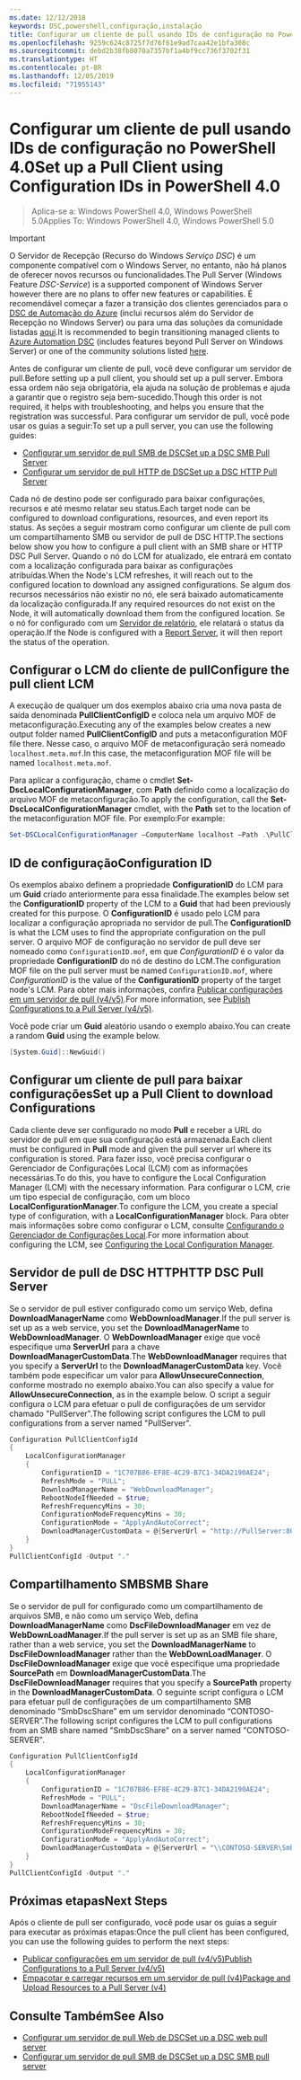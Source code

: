 ```yaml
---
ms.date: 12/12/2018
keywords: DSC,powershell,configuração,instalação
title: Configurar um cliente de pull usando IDs de configuração no PowerShell 4.0
ms.openlocfilehash: 9259c624c8725f7d76f61e9ad7caa42e1bfa308c
ms.sourcegitcommit: debd2b38fb8070a7357bf1a4bf9cc736f3702f31
ms.translationtype: HT
ms.contentlocale: pt-BR
ms.lasthandoff: 12/05/2019
ms.locfileid: "71955143"
---
```

# <a name="set-up-a-pull-client-using-configuration-ids-in-powershell-40"></a><span data-ttu-id="c19cf-103">Configurar um cliente de pull usando IDs de configuração no PowerShell 4.0</span><span class="sxs-lookup"><span data-stu-id="c19cf-103">Set up a Pull Client using Configuration IDs in PowerShell 4.0</span></span>

><span data-ttu-id="c19cf-104">Aplica-se a: Windows PowerShell 4.0, Windows PowerShell 5.0</span><span class="sxs-lookup"><span data-stu-id="c19cf-104">Applies To: Windows PowerShell 4.0, Windows PowerShell 5.0</span></span>

> [!IMPORTANT]
> <span data-ttu-id="c19cf-105">O Servidor de Recepção (Recurso do Windows *Serviço DSC*) é um componente compatível com o Windows Server, no entanto, não há planos de oferecer novos recursos ou funcionalidades.</span><span class="sxs-lookup"><span data-stu-id="c19cf-105">The Pull Server (Windows Feature *DSC-Service*) is a supported component of Windows Server however there are no plans to offer new features or capabilities.</span></span> <span data-ttu-id="c19cf-106">É recomendável começar a fazer a transição dos clientes gerenciados para o [DSC de Automação do Azure](/azure/automation/automation-dsc-getting-started) (inclui recursos além do Servidor de Recepção no Windows Server) ou para uma das soluções da comunidade listadas [aqui](pullserver.md#community-solutions-for-pull-service).</span><span class="sxs-lookup"><span data-stu-id="c19cf-106">It is recommended to begin transitioning managed clients to [Azure Automation DSC](/azure/automation/automation-dsc-getting-started) (includes features beyond Pull Server on Windows Server) or one of the community solutions listed [here](pullserver.md#community-solutions-for-pull-service).</span></span>

<span data-ttu-id="c19cf-107">Antes de configurar um cliente de pull, você deve configurar um servidor de pull.</span><span class="sxs-lookup"><span data-stu-id="c19cf-107">Before setting up a pull client, you should set up a pull server.</span></span> <span data-ttu-id="c19cf-108">Embora essa ordem não seja obrigatória, ela ajuda na solução de problemas e ajuda a garantir que o registro seja bem-sucedido.</span><span class="sxs-lookup"><span data-stu-id="c19cf-108">Though this order is not required, it helps with troubleshooting, and helps you ensure that the registration was successful.</span></span> <span data-ttu-id="c19cf-109">Para configurar um servidor de pull, você pode usar os guias a seguir:</span><span class="sxs-lookup"><span data-stu-id="c19cf-109">To set up a pull server, you can use the following guides:</span></span>

- [<span data-ttu-id="c19cf-110">Configurar um servidor de pull SMB de DSC</span><span class="sxs-lookup"><span data-stu-id="c19cf-110">Set up a DSC SMB Pull Server</span></span>](pullServerSmb.md)
- [<span data-ttu-id="c19cf-111">Configurar um servidor de pull HTTP de DSC</span><span class="sxs-lookup"><span data-stu-id="c19cf-111">Set up a DSC HTTP Pull Server</span></span>](pullServer.md)

<span data-ttu-id="c19cf-112">Cada nó de destino pode ser configurado para baixar configurações, recursos e até mesmo relatar seu status.</span><span class="sxs-lookup"><span data-stu-id="c19cf-112">Each target node can be configured to download configurations, resources, and even report its status.</span></span> <span data-ttu-id="c19cf-113">As seções a seguir mostram como configurar um cliente de pull com um compartilhamento SMB ou servidor de pull de DSC HTTP.</span><span class="sxs-lookup"><span data-stu-id="c19cf-113">The sections below show you how to configure a pull client with an SMB share or HTTP DSC Pull Server.</span></span> <span data-ttu-id="c19cf-114">Quando o nó do LCM for atualizado, ele entrará em contato com a localização configurada para baixar as configurações atribuídas.</span><span class="sxs-lookup"><span data-stu-id="c19cf-114">When the Node's LCM refreshes, it will reach out to the configured location to download any assigned configurations.</span></span> <span data-ttu-id="c19cf-115">Se algum dos recursos necessários não existir no nó, ele será baixado automaticamente da localização configurada.</span><span class="sxs-lookup"><span data-stu-id="c19cf-115">If any required resources do not exist on the Node, it will automatically download them from the configured location.</span></span> <span data-ttu-id="c19cf-116">Se o nó for configurado com um [Servidor de relatório](reportServer.md), ele relatará o status da operação.</span><span class="sxs-lookup"><span data-stu-id="c19cf-116">If the Node is configured with a [Report Server](reportServer.md), it will then report the status of the operation.</span></span>

## <a name="configure-the-pull-client-lcm"></a><span data-ttu-id="c19cf-117">Configurar o LCM do cliente de pull</span><span class="sxs-lookup"><span data-stu-id="c19cf-117">Configure the pull client LCM</span></span>

<span data-ttu-id="c19cf-118">A execução de qualquer um dos exemplos abaixo cria uma nova pasta de saída denominada **PullClientConfigID** e coloca nela um arquivo MOF de metaconfiguração.</span><span class="sxs-lookup"><span data-stu-id="c19cf-118">Executing any of the examples below creates a new output folder named **PullClientConfigID** and puts a metaconfiguration MOF file there.</span></span> <span data-ttu-id="c19cf-119">Nesse caso, o arquivo MOF de metaconfiguração será nomeado `localhost.meta.mof`.</span><span class="sxs-lookup"><span data-stu-id="c19cf-119">In this case, the metaconfiguration MOF file will be named `localhost.meta.mof`.</span></span>

<span data-ttu-id="c19cf-120">Para aplicar a configuração, chame o cmdlet **Set-DscLocalConfigurationManager**, com **Path** definido como a localização do arquivo MOF de metaconfiguração.</span><span class="sxs-lookup"><span data-stu-id="c19cf-120">To apply the configuration, call the **Set-DscLocalConfigurationManager** cmdlet, with the **Path** set to the location of the metaconfiguration MOF file.</span></span> <span data-ttu-id="c19cf-121">Por exemplo:</span><span class="sxs-lookup"><span data-stu-id="c19cf-121">For example:</span></span>

```powershell
Set-DSCLocalConfigurationManager –ComputerName localhost –Path .\PullClientConfigId –Verbose.
```

## <a name="configuration-id"></a><span data-ttu-id="c19cf-122">ID de configuração</span><span class="sxs-lookup"><span data-stu-id="c19cf-122">Configuration ID</span></span>

<span data-ttu-id="c19cf-123">Os exemplos abaixo definem a propriedade **ConfigurationID** do LCM para um **Guid** criado anteriormente para essa finalidade.</span><span class="sxs-lookup"><span data-stu-id="c19cf-123">The examples below set the **ConfigurationID** property of the LCM to a **Guid** that had been previously created for this purpose.</span></span> <span data-ttu-id="c19cf-124">O **ConfigurationID** é usado pelo LCM para localizar a configuração apropriada no servidor de pull.</span><span class="sxs-lookup"><span data-stu-id="c19cf-124">The **ConfigurationID** is what the LCM uses to find the appropriate configuration on the pull server.</span></span> <span data-ttu-id="c19cf-125">O arquivo MOF de configuração no servidor de pull deve ser nomeado como `ConfigurationID.mof`, em que *ConfigurationID* é o valor da propriedade **ConfigurationID** do nó de destino do LCM.</span><span class="sxs-lookup"><span data-stu-id="c19cf-125">The configuration MOF file on the pull server must be named `ConfigurationID.mof`, where *ConfigurationID* is the value of the **ConfigurationID** property of the target node's LCM.</span></span> <span data-ttu-id="c19cf-126">Para obter mais informações, confira [Publicar configurações em um servidor de pull (v4/v5)](publishConfigs.md).</span><span class="sxs-lookup"><span data-stu-id="c19cf-126">For more information, see [Publish Configurations to a Pull Server (v4/v5)](publishConfigs.md).</span></span>

<span data-ttu-id="c19cf-127">Você pode criar um **Guid** aleatório usando o exemplo abaixo.</span><span class="sxs-lookup"><span data-stu-id="c19cf-127">You can create a random **Guid** using the example below.</span></span>

```powershell
[System.Guid]::NewGuid()
```

## <a name="set-up-a-pull-client-to-download-configurations"></a><span data-ttu-id="c19cf-128">Configurar um cliente de pull para baixar configurações</span><span class="sxs-lookup"><span data-stu-id="c19cf-128">Set up a Pull Client to download Configurations</span></span>

<span data-ttu-id="c19cf-129">Cada cliente deve ser configurado no modo **Pull** e receber a URL do servidor de pull em que sua configuração está armazenada.</span><span class="sxs-lookup"><span data-stu-id="c19cf-129">Each client must be configured in **Pull** mode and given the pull server url where its configuration is stored.</span></span> <span data-ttu-id="c19cf-130">Para fazer isso, você precisa configurar o Gerenciador de Configurações Local (LCM) com as informações necessárias.</span><span class="sxs-lookup"><span data-stu-id="c19cf-130">To do this, you have to configure the Local Configuration Manager (LCM) with the necessary information.</span></span> <span data-ttu-id="c19cf-131">Para configurar o LCM, crie um tipo especial de configuração, com um bloco **LocalConfigurationManager**.</span><span class="sxs-lookup"><span data-stu-id="c19cf-131">To configure the LCM, you create a special type of configuration, with a **LocalConfigurationManager** block.</span></span> <span data-ttu-id="c19cf-132">Para obter mais informações sobre como configurar o LCM, consulte [Configurando o Gerenciador de Configurações Local](../managing-nodes/metaConfig4.md).</span><span class="sxs-lookup"><span data-stu-id="c19cf-132">For more information about configuring the LCM, see [Configuring the Local Configuration Manager](../managing-nodes/metaConfig4.md).</span></span>

## <a name="http-dsc-pull-server"></a><span data-ttu-id="c19cf-133">Servidor de pull de DSC HTTP</span><span class="sxs-lookup"><span data-stu-id="c19cf-133">HTTP DSC Pull Server</span></span>

<span data-ttu-id="c19cf-134">Se o servidor de pull estiver configurado como um serviço Web, defina **DownloadManagerName** como **WebDownloadManager**.</span><span class="sxs-lookup"><span data-stu-id="c19cf-134">If the pull server is set up as a web service, you set the **DownloadManagerName** to **WebDownloadManager**.</span></span> <span data-ttu-id="c19cf-135">O **WebDownloadManager** exige que você especifique uma **ServerUrl** para a chave **DownloadManagerCustomData**.</span><span class="sxs-lookup"><span data-stu-id="c19cf-135">The **WebDownloadManager** requires that you specify a **ServerUrl** to the **DownloadManagerCustomData** key.</span></span> <span data-ttu-id="c19cf-136">Você também pode especificar um valor para **AllowUnsecureConnection**, conforme mostrado no exemplo abaixo.</span><span class="sxs-lookup"><span data-stu-id="c19cf-136">You can also specify a value for **AllowUnsecureConnection**, as in the example below.</span></span> <span data-ttu-id="c19cf-137">O script a seguir configura o LCM para efetuar o pull de configurações de um servidor chamado "PullServer".</span><span class="sxs-lookup"><span data-stu-id="c19cf-137">The following script configures the LCM to pull configurations from a server named "PullServer".</span></span>

```powershell
Configuration PullClientConfigId
{
    LocalConfigurationManager
    {
        ConfigurationID = "1C707B86-EF8E-4C29-B7C1-34DA2190AE24";
        RefreshMode = "PULL";
        DownloadManagerName = "WebDownloadManager";
        RebootNodeIfNeeded = $true;
        RefreshFrequencyMins = 30;
        ConfigurationModeFrequencyMins = 30;
        ConfigurationMode = "ApplyAndAutoCorrect";
        DownloadManagerCustomData = @{ServerUrl = "http://PullServer:8080/PSDSCPullServer/PSDSCPullServer.svc"; AllowUnsecureConnection = "TRUE"}
    }
}
PullClientConfigId -Output "."
```

## <a name="smb-share"></a><span data-ttu-id="c19cf-138">Compartilhamento SMB</span><span class="sxs-lookup"><span data-stu-id="c19cf-138">SMB Share</span></span>

<span data-ttu-id="c19cf-139">Se o servidor de pull for configurado como um compartilhamento de arquivos SMB, e não como um serviço Web, defina **DownloadManagerName** como **DscFileDownloadManager** em vez de **WebDownLoadManager**.</span><span class="sxs-lookup"><span data-stu-id="c19cf-139">If the pull server is set up as an SMB file share, rather than a web service, you set the **DownloadManagerName** to **DscFileDownloadManager** rather than the **WebDownLoadManager**.</span></span> <span data-ttu-id="c19cf-140">O **DscFileDownloadManager** exige que você especifique uma propriedade **SourcePath** em **DownloadManagerCustomData**.</span><span class="sxs-lookup"><span data-stu-id="c19cf-140">The **DscFileDownloadManager** requires that you specify a **SourcePath** property in the **DownloadManagerCustomData**.</span></span> <span data-ttu-id="c19cf-141">O seguinte script configura o LCM para efetuar pull de configurações de um compartilhamento SMB denominado “SmbDscShare” em um servidor denominado “CONTOSO-SERVER”.</span><span class="sxs-lookup"><span data-stu-id="c19cf-141">The following script configures the LCM to pull configurations from an SMB share named "SmbDscShare" on a server named "CONTOSO-SERVER".</span></span>

```powershell
Configuration PullClientConfigId
{
    LocalConfigurationManager
    {
        ConfigurationID = "1C707B86-EF8E-4C29-B7C1-34DA2190AE24";
        RefreshMode = "PULL";
        DownloadManagerName = "DscFileDownloadManager";
        RebootNodeIfNeeded = $true;
        RefreshFrequencyMins = 30;
        ConfigurationModeFrequencyMins = 30;
        ConfigurationMode = "ApplyAndAutoCorrect";
        DownloadManagerCustomData = @{ServerUrl = "\\CONTOSO-SERVER\SmbDscShare"}
    }
}
PullClientConfigId -Output "."
```

## <a name="next-steps"></a><span data-ttu-id="c19cf-142">Próximas etapas</span><span class="sxs-lookup"><span data-stu-id="c19cf-142">Next Steps</span></span>

<span data-ttu-id="c19cf-143">Após o cliente de pull ser configurado, você pode usar os guias a seguir para executar as próximas etapas:</span><span class="sxs-lookup"><span data-stu-id="c19cf-143">Once the pull client has been configured, you can use the following guides to perform the next steps:</span></span>

- [<span data-ttu-id="c19cf-144">Publicar configurações em um servidor de pull (v4/v5)</span><span class="sxs-lookup"><span data-stu-id="c19cf-144">Publish Configurations to a Pull Server (v4/v5)</span></span>](publishConfigs.md)
- [<span data-ttu-id="c19cf-145">Empacotar e carregar recursos em um servidor de pull (v4)</span><span class="sxs-lookup"><span data-stu-id="c19cf-145">Package and Upload Resources to a Pull Server (v4)</span></span>](package-upload-resources.md)

## <a name="see-also"></a><span data-ttu-id="c19cf-146">Consulte Também</span><span class="sxs-lookup"><span data-stu-id="c19cf-146">See Also</span></span>

- [<span data-ttu-id="c19cf-147">Configurar um servidor de pull Web de DSC</span><span class="sxs-lookup"><span data-stu-id="c19cf-147">Set up a DSC web pull server</span></span>](pullServer.md)
- [<span data-ttu-id="c19cf-148">Configurar um servidor de pull SMB de DSC</span><span class="sxs-lookup"><span data-stu-id="c19cf-148">Set up a DSC SMB pull server</span></span>](pullServerSMB.md)
